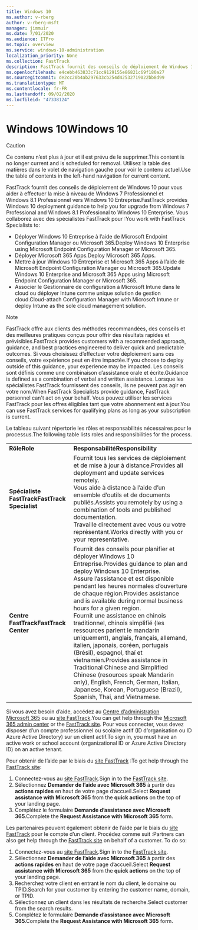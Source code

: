 ```yaml
---
title: Windows 10
ms.author: v-rberg
author: v-rberg-msft
manager: jimmuir
ms.date: 7/01/2020
ms.audience: ITPro
ms.topic: overview
ms.service: windows-10-administration
localization_priority: None
ms.collection: FastTrack
description: FastTrack fournit des conseils de déploiement de Windows 10 pour vous aider à effectuer la mise à niveau de Windows 7 Professionnel et Windows 8.1 Professionnel vers Windows 10 Entreprise.
ms.openlocfilehash: e4cebb463833c71cc9129155e86821c69f180a27
ms.sourcegitcommit: de2cc20b4ab297633cb254d42532719022bb8d99
ms.translationtype: MT
ms.contentlocale: fr-FR
ms.lasthandoff: 09/02/2020
ms.locfileid: "47338124"
---
```

# <a name="windows-10"></a><span data-ttu-id="cf3f5-103">Windows 10</span><span class="sxs-lookup"><span data-stu-id="cf3f5-103">Windows 10</span></span>

> [!CAUTION]
> <span data-ttu-id="cf3f5-104">Ce contenu n’est plus à jour et il est prévu de le supprimer.</span><span class="sxs-lookup"><span data-stu-id="cf3f5-104">This content is no longer current and is scheduled for removal.</span></span> <span data-ttu-id="cf3f5-105">Utilisez la table des matières dans le volet de navigation gauche pour voir le contenu actuel.</span><span class="sxs-lookup"><span data-stu-id="cf3f5-105">Use the table of contents in the left-hand navigation for current content.</span></span>

<span data-ttu-id="cf3f5-106">FastTrack fournit des conseils de déploiement de Windows 10 pour vous aider à effectuer la mise à niveau de Windows 7 Professionnel et Windows 8.1 Professionnel vers Windows 10 Entreprise.</span><span class="sxs-lookup"><span data-stu-id="cf3f5-106">FastTrack provides Windows 10 deployment guidance to help you for upgrade from Windows 7 Professional and Windows 8.1 Professional to Windows 10 Enterprise.</span></span> <span data-ttu-id="cf3f5-107">Vous collaborez avec des spécialistes FastTrack pour :</span><span class="sxs-lookup"><span data-stu-id="cf3f5-107">You work with FastTrack Specialists to:</span></span>

- <span data-ttu-id="cf3f5-108">Déployer Windows 10 Entreprise à l’aide de Microsoft Endpoint Configuration Manager ou Microsoft 365.</span><span class="sxs-lookup"><span data-stu-id="cf3f5-108">Deploy Windows 10 Enterprise using Microsoft Endpoint Configuration Manager or Microsoft 365.</span></span>
- <span data-ttu-id="cf3f5-109">Déployer Microsoft 365 Apps.</span><span class="sxs-lookup"><span data-stu-id="cf3f5-109">Deploy Microsoft 365 Apps.</span></span> 
- <span data-ttu-id="cf3f5-110">Mettre à jour Windows 10 Entreprise et Microsoft 365 Apps à l’aide de Microsoft Endpoint Configuration Manager ou Microsoft 365.</span><span class="sxs-lookup"><span data-stu-id="cf3f5-110">Update Windows 10 Enterprise and Microsoft 365 Apps using Microsoft Endpoint Configuration Manager or Microsoft 365.</span></span>
- <span data-ttu-id="cf3f5-111">Associer le Gestionnaire de configuration à Microsoft Intune dans le cloud ou déployer Intune comme unique solution de gestion cloud.</span><span class="sxs-lookup"><span data-stu-id="cf3f5-111">Cloud-attach Configuration Manager with Microsoft Intune or deploy Intune as the sole cloud management solution.</span></span>
  
> [!NOTE]
> <span data-ttu-id="cf3f5-112">FastTrack offre aux clients des méthodes recommandées, des conseils et des meilleures pratiques conçus pour offrir des résultats rapides et prévisibles.</span><span class="sxs-lookup"><span data-stu-id="cf3f5-112">FastTrack provides customers with a recommended approach, guidance, and best practices engineered to deliver quick and predictable outcomes.</span></span> <span data-ttu-id="cf3f5-113">Si vous choisissez d’effectuer votre déploiement sans ces conseils, votre expérience peut en être impactée.</span><span class="sxs-lookup"><span data-stu-id="cf3f5-113">If you choose to deploy outside of this guidance, your experience may be impacted.</span></span> <span data-ttu-id="cf3f5-114">Les conseils sont définis comme une combinaison d’assistance orale et écrite.</span><span class="sxs-lookup"><span data-stu-id="cf3f5-114">Guidance is defined as a combination of verbal and written assistance.</span></span> <span data-ttu-id="cf3f5-115">Lorsque les spécialistes FastTrack fournissent des conseils, ils ne peuvent pas agir en votre nom.</span><span class="sxs-lookup"><span data-stu-id="cf3f5-115">When FastTrack Specialists provide guidance, FastTrack personnel can't act on your behalf.</span></span> <span data-ttu-id="cf3f5-116">Vous pouvez utiliser les services FastTrack pour les offres éligibles tant que votre abonnement est à jour.</span><span class="sxs-lookup"><span data-stu-id="cf3f5-116">You can use FastTrack services for qualifying plans as long as your subscription is current.</span></span>  
    
<span data-ttu-id="cf3f5-117">Le tableau suivant répertorie les rôles et responsabilités nécessaires pour le processus.</span><span class="sxs-lookup"><span data-stu-id="cf3f5-117">The following table lists roles and responsibilities for the process.</span></span>

|||
|:-----|:-----|
|<span data-ttu-id="cf3f5-118">**Rôle**</span><span class="sxs-lookup"><span data-stu-id="cf3f5-118">**Role**</span></span> <br/> |<span data-ttu-id="cf3f5-119">**Responsabilité**</span><span class="sxs-lookup"><span data-stu-id="cf3f5-119">**Responsibility**</span></span> <br/> |
|<span data-ttu-id="cf3f5-120">**Spécialiste FastTrack**</span><span class="sxs-lookup"><span data-stu-id="cf3f5-120">**FastTrack Specialist**</span></span> <br/> |<span data-ttu-id="cf3f5-121">Fournit tous les services de déploiement et de mise à jour à distance.</span><span class="sxs-lookup"><span data-stu-id="cf3f5-121">Provides all deployment and update services remotely.</span></span>  <br/> <span data-ttu-id="cf3f5-122">Vous aide à distance à l’aide d’un ensemble d’outils et de documents publiés.</span><span class="sxs-lookup"><span data-stu-id="cf3f5-122">Assists you remotely by using a combination of tools and published documentation.</span></span> <br/> <span data-ttu-id="cf3f5-123">Travaille directement avec vous ou votre représentant.</span><span class="sxs-lookup"><span data-stu-id="cf3f5-123">Works directly with you or your representative.</span></span>|
|<span data-ttu-id="cf3f5-124">**Centre FastTrack**</span><span class="sxs-lookup"><span data-stu-id="cf3f5-124">**FastTrack Center**</span></span>  <br/> |<span data-ttu-id="cf3f5-125">Fournit des conseils pour planifier et déployer Windows 10 Entreprise.</span><span class="sxs-lookup"><span data-stu-id="cf3f5-125">Provides guidance to plan and deploy Windows 10 Enterprise.</span></span>   <br/> <span data-ttu-id="cf3f5-126">Assure l’assistance et est disponible pendant les heures normales d’ouverture de chaque région.</span><span class="sxs-lookup"><span data-stu-id="cf3f5-126">Provides assistance and is available during normal business hours for a given region.</span></span> <br/> <span data-ttu-id="cf3f5-127">Fournit une assistance en chinois traditionnel, chinois simplifié (les ressources parlent le mandarin uniquement), anglais, français, allemand, italien, japonais, coréen, portugais (Brésil), espagnol, thaï et vietnamien.</span><span class="sxs-lookup"><span data-stu-id="cf3f5-127">Provides assistance in Traditional Chinese and Simplified Chinese (resources speak Mandarin only), English, French, German, Italian, Japanese, Korean, Portuguese (Brazil), Spanish, Thai, and Vietnamese.</span></span>|
 
<span data-ttu-id="cf3f5-128">Si vous avez besoin d’aide, accédez au [Centre d’administration Microsoft 365](https://go.microsoft.com/fwlink/?linkid=2032704) ou au [site FastTrack](https://go.microsoft.com/fwlink/?linkid=780698).</span><span class="sxs-lookup"><span data-stu-id="cf3f5-128">You can get help through the [Microsoft 365 admin center](https://go.microsoft.com/fwlink/?linkid=2032704) or the [FastTrack site](https://go.microsoft.com/fwlink/?linkid=780698).</span></span> <span data-ttu-id="cf3f5-129">Pour vous connecter, vous devez disposer d’un compte professionnel ou scolaire actif (ID d’organisation ou ID Azure Active Directory) sur un client actif.</span><span class="sxs-lookup"><span data-stu-id="cf3f5-129">To sign in, you must have an active work or school account (organizational ID or Azure Active Directory ID) on an active tenant.</span></span> 

<span data-ttu-id="cf3f5-130">Pour obtenir de l’aide par le biais du [site FastTrack](https://go.microsoft.com/fwlink/?linkid=780698) :</span><span class="sxs-lookup"><span data-stu-id="cf3f5-130">To get help through the [FastTrack site](https://go.microsoft.com/fwlink/?linkid=780698):</span></span> 
1.    <span data-ttu-id="cf3f5-131">Connectez-vous au [site FastTrack](https://go.microsoft.com/fwlink/?linkid=780698).</span><span class="sxs-lookup"><span data-stu-id="cf3f5-131">Sign in to the [FastTrack site](https://go.microsoft.com/fwlink/?linkid=780698).</span></span> 
2.    <span data-ttu-id="cf3f5-132">Sélectionnez **Demander de l’aide avec Microsoft 365** à partir des **actions rapides** en haut de votre page d’accueil.</span><span class="sxs-lookup"><span data-stu-id="cf3f5-132">Select **Request assistance with Microsoft 365** from the **quick actions** on the top of your landing page.</span></span>
3.    <span data-ttu-id="cf3f5-133">Complétez le formulaire **Demande d’assistance avec Microsoft 365**.</span><span class="sxs-lookup"><span data-stu-id="cf3f5-133">Complete the **Request Assistance with Microsoft 365** form.</span></span>
  
<span data-ttu-id="cf3f5-p105">Les partenaires peuvent également obtenir de l’aide par le biais du [site FastTrack](https://go.microsoft.com/fwlink/?linkid=780698) pour le compte d’un client. Procédez comme suit :</span><span class="sxs-lookup"><span data-stu-id="cf3f5-p105">Partners can also get help through the [FastTrack site](https://go.microsoft.com/fwlink/?linkid=780698) on behalf of a customer. To do so:</span></span>
1.    <span data-ttu-id="cf3f5-136">Connectez-vous au [site FastTrack](https://go.microsoft.com/fwlink/?linkid=780698).</span><span class="sxs-lookup"><span data-stu-id="cf3f5-136">Sign in to the [FastTrack site](https://go.microsoft.com/fwlink/?linkid=780698).</span></span> 
2.    <span data-ttu-id="cf3f5-137">Sélectionnez **Demander de l’aide avec Microsoft 365** à partir des **actions rapides** en haut de votre page d’accueil.</span><span class="sxs-lookup"><span data-stu-id="cf3f5-137">Select **Request assistance with Microsoft 365** from the **quick actions** on the top of your landing page.</span></span>
3.    <span data-ttu-id="cf3f5-138">Recherchez votre client en entrant le nom du client, le domaine ou TPID.</span><span class="sxs-lookup"><span data-stu-id="cf3f5-138">Search for your customer by entering the customer name, domain, or TPID.</span></span>
4.    <span data-ttu-id="cf3f5-139">Sélectionnez un client dans les résultats de recherche.</span><span class="sxs-lookup"><span data-stu-id="cf3f5-139">Select customer from the search results.</span></span>
5.    <span data-ttu-id="cf3f5-140">Complétez le formulaire **Demande d’assistance avec Microsoft 365**.</span><span class="sxs-lookup"><span data-stu-id="cf3f5-140">Complete the **Request Assistance with Microsoft 365** form.</span></span>
 
